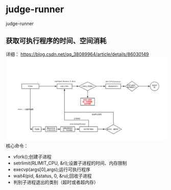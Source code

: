 # judge-runner
judge-runner
## 获取可执行程序的时间、空间消耗
详细： https://blog.csdn.net/qq_38089964/article/details/86030149
![判题流程](./imgs/1.png)
核心命令：
* vfork();创建子进程
* setrlimit(RLIMIT_CPU, &rl);设置子进程的时间、内存限制
* execvp(args[0],args);运行可执行程序
* wait4(pid, &status, 0, &ru);回收子进程
* 判别子进程退出的类别（超时或者超内存）

